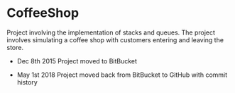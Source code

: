 # CoffeeShop
Project involving the implementation of stacks and queues. The project involves simulating a coffee shop with customers entering and leaving the store.
- Dec 8th 2015
Project moved to BitBucket

- May 1st 2018
Project moved back from BitBucket to GitHub with commit history
